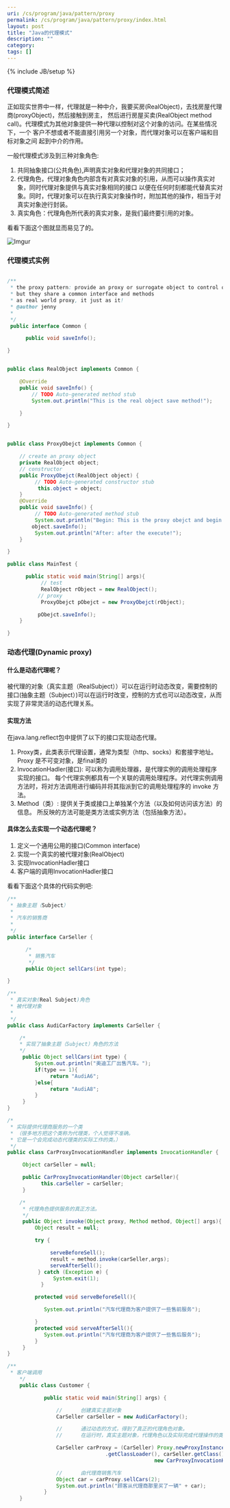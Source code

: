 ```yaml
---
uri: /cs/program/java/pattern/proxy
permalink: /cs/program/java/pattern/proxy/index.html
layout: post
title: "Java的代理模式"
description: ""
category:
tags: []
---
```

{% include JB/setup %}

### 代理模式简述

正如现实世界中一样，代理就是一种中介，我要买房(RealObject)，去找房屋代理商(proxyObject)，然后接触到房主，
然后进行房屋买卖(RealObject method call)。代理模式为其他对象提供一种代理以控制对这个对象的访问。在某些情况下，一个 客户不想或者不能直接引用另一个对象，而代理对象可以在客户端和目标对象之间 起到中介的作用。

一般代理模式涉及到三种对象角色:

1. 共同抽象接口(公共角色),声明真实对象和代理对象的共同接口；
2. 代理角色，代理对象角色内部含有对真实对象的引用，从而可以操作真实对象，同时代理对象提供与真实对象相同的接口
以便在任何时刻都能代替真实对象。同时，代理对象可以在执行真实对象操作时，附加其他的操作，相当于对真实对象迚行封装。
3. 真实角色：代理角色所代表的真实对象，是我们最终要引用的对象。

看看下面这个图就显而易见了的。

![Imgur](http://i.imgur.com/54xO3kU.png)



### 代理模式实例

```java

/**
 * the proxy pattern: provide an proxy or surrogate object to control other class object access.
 * but they share a common interface and methods
 * as real world proxy, it just as it!
 * @author jenny
 *
 */
 public interface Common {

      public void saveInfo();

}


public class RealObject implements Common {

    @Override
    public void saveInfo() {
        // TODO Auto-generated method stub
        System.out.println("This is the real object save method!");

    }

}


public class ProxyObejct implements Common {

    // create an proxy object
    private RealObject object;
    // constructor
    public ProxyObejct(RealObject object) {
         // TODO Auto-generated constructor stub
          this.object = object;
    }
    @Override
    public void saveInfo() {
         // TODO Auto-generated method stub
         System.out.println("Begin: This is the proxy obejct and begin to excute!");
        object.saveInfo();
         System.out.println("After: after the execute!");
    }

}

public class MainTest {

      public static void main(String[] args){
           // test
           RealObject rObject = new RealObject();
          // proxy
           ProxyObejct pObejct = new ProxyObejct(rObject);

          pObejct.saveInfo();
    }

}
```

### 动态代理(Dynamic proxy)

#### 什么是动态代理呢？

被代理的对象（真实主题（RealSubject））可以在运行时动态改变，需要控制的接口(抽象主题（Subject）)可以在运行时改变，控制的方式也可以动态改变，从而实现了非常灵活的动态代理关系。

#### 实现方法

在java.lang.reflect包中提供了以下的接口实现动态代理。

1. Proxy类，此类表示代理设置，通常为类型（http、socks）和套接字地址。Proxy 是不可变对象，是final类的
2. InvocationHadler(接口): 可以称为调用处理器，是代理实例的调用处理程序 实现的接口。 每个代理实例都具有一个关联的调用处理程序。对代理实例调用方法时，将对方法调用进行编码并将其指派到它的调用处理程序的 invoke 方法。
3. Method（类）: 提供关于类或接口上单独某个方法（以及如何访问该方法）的信息。
所反映的方法可能是类方法或实例方法（包括抽象方法）。

#### 具体怎么去实现一个动态代理呢？

1. 定义一个通用公用的接口(Common interface)
2. 实现一个真实的被代理对象(RealObject)
3. 实现InvocationHadler接口
4. 客户端的调用InvocationHadler接口

看看下面这个具体的代码实例吧:

```java
/**
 * 抽象主题（Subject）
 *
 * 汽车的销售商
 *
 */
public interface CarSeller {

      /*
       * 销售汽车
       */
      public Object sellCars(int type);

}

/**
 * 真实对象(Real Subject)角色
 * 被代理对象
 *
 */
public class AudiCarFactory implements CarSeller {

    /*
    * 实现了抽象主题（Subject）角色的方法
    */
     public Object sellCars(int type) {
         System.out.println("奥迪工厂出售汽车。");
         if(type == 1){
              return "AudiA6";
         }else{
              return "AudiA8";
         }
     }
}

/*
 * 实际提供代理商服务的一个类
 * （很多地方把这个类称为代理类，个人觉得不准确。
 * 它是一个会完成动态代理类的实际工作的类。）
 */
public class CarProxyInvocationHandler implements InvocationHandler {

     Object carSeller = null;

     public CarProxyInvocationHandler(Object carSeller){
           this.carSeller = carSeller;
     }

    /*
     * 代理角色提供服务的真正方法。
     */
     public Object invoke(Object proxy, Method method, Object[] args){
         Object result = null;

         try {

              serveBeforeSell();
              result = method.invoke(carSeller,args);
              serveAfterSell();
          } catch (Exception e) {
               System.exit(1);
           }

         protected void serveBeforeSell(){

            System.out.println("汽车代理商为客户提供了一些售前服务");

         }
         protected void serveAfterSell(){
            System.out.println("汽车代理商为客户提供了一些售后服务");
         }
     }
}

/**
 * 客户端调用
    */
    public class Customer {

            public static void main(String[] args) {

                //      创建真实主题对象
                CarSeller carSeller = new AudiCarFactory();

                //      通过动态的方式，得到了真正的代理角色对象。
                //      在运行时，真实主题对象，代理角色以及实际完成代理操作的类被关联起来了

                CarSeller carProxy = (CarSeller) Proxy.newProxyInstance(carSeller.getClass()
                                .getClassLoader(), carSeller.getClass().getInterfaces(),
                                                new CarProxyInvocationHandler(carSeller));

                //      由代理商销售汽车
                Object car = carProxy.sellCars(2);
                System.out.println("顾客从代理商那里买了一辆" + car);
            }
    }

